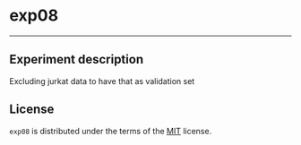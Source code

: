 # exp08

-----
## Experiment description
Excluding jurkat data to have that as validation set

## License

`exp08` is distributed under the terms of the [MIT](https://spdx.org/licenses/MIT.html) license.
